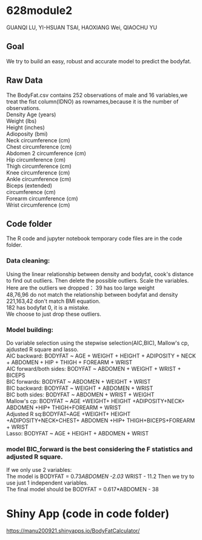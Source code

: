 # 628module2
GUANQI LU, YI-HSUAN TSAI, HAOXIANG Wei, QIAOCHU YU  

## Goal 
We try to build an easy, robust and accurate model to  predict the bodyfat.   



## Raw Data  
The BodyFat.csv contains 252 observations of male and 16 variables,we treat the fist column(IDNO) as rownames,because it is the number of observations.   
Density
Age (years)  
Weight (lbs)  
Height (inches)  
Adioposity (bmi)  
Neck circumference (cm)   
Chest circumference (cm)  
Abdomen 2 circumference (cm)   
Hip circumference (cm)   
Thigh circumference (cm)  
Knee circumference (cm)   
Ankle circumference (cm)   
Biceps (extended)    
circumference (cm)    
Forearm circumference (cm)   
Wrist circumference (cm)     

## Code folder
The R code and jupyter notebook temporary code files are in the code folder.   
### Data cleaning:  
Using the linear relationship between density and bodyfat, cook's distance to find out outliers. Then delete the possible outliers. Scale the variables.  
Here are the outliers we dropped：
39 has too large weight  
48,76,96 do not match the relationship between bodyfat and density  
221,163,42 don't match BMI equation.  
182 has bodyfat 0, it is a mistake.  
We choose to just drop these outliers.  
### Model building:   
Do variable selection using the stepwise selection(AIC,BIC), Mallow's cp, ajdusted R square and lasso.    
AIC backward: BODYFAT ~ AGE + WEIGHT + HEIGHT + ADIPOSITY + NECK + ABDOMEN + HIP + THIGH + FOREARM + WRIST  
AIC forward/both sides:  BODYFAT ~ ABDOMEN + WEIGHT + WRIST + BICEPS  
BIC forwards: BODYFAT ~ ABDOMEN + WEIGHT + WRIST    
BIC backward: BODYFAT ~ WEIGHT + ABDOMEN + WRIST   
BIC both sides: BODYFAT ~ ABDOMEN + WRIST + WEIGHT   
Mallow's cp: BODYFAT ~ AGE +WEIGHT+ HEIGHT +ADIPOSITY+NECK+ ABDOMEN +HIP+ THIGH+FOREARM + WRIST    
Adjusted R sq:BODYFAT~AGE +WEIGHT+ HEIGHT +ADIPOSITY+NECK+CHEST+ ABDOMEN +HIP+ THIGH+BICEPS+FOREARM + WRIST    
Lasso:  BODYFAT ~ AGE + HEIGHT + ABDOMEN + WRIST    
 


### model BIC_forward  is the best considering the F statistics and adjusted R square.   
 If we only use 2 variables:  
 The model is BODYFAT = 0.73*ABDOMEN  -2.03* WRIST - 11.2 
 Then we try to use just 1 independent variables.  
 The final model should be BODYFAT = 0.617*ABDOMEN  - 38  


# Shiny App (code in code folder)
https://manu200921.shinyapps.io/BodyFatCalculator/  



